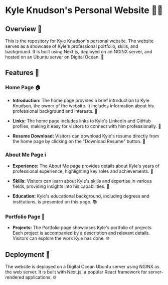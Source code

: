 # Kyle Knudson's Personal Website 👨‍💻

## Overview 🌟

This is the repository for Kyle Knudson's personal website. The website serves as a showcase of Kyle's professional portfolio, skills, and background. It is built using Next.js, deployed on an NGINX server, and hosted on an Ubuntu server on Digital Ocean. 🚀

## Features 🎉

### Home Page 🏠

-   **Introduction:** The home page provides a brief introduction to Kyle Knudson, the owner of the website. It includes information about his professional background and interests. 👋

-   **Links:** The home page includes links to Kyle's LinkedIn and GitHub profiles, making it easy for visitors to connect with him professionally. 🔗

-   **Resume Download:** Visitors can download Kyle's resume directly from the home page by clicking on the "Download Resume" button. 📄

### About Me Page ℹ️

-   **Experience:** The About Me page provides details about Kyle's years of professional experience, highlighting key roles and achievements. 🚀

-   **Skills:** Visitors can learn about Kyle's skills and expertise in various fields, providing insights into his capabilities. 💪

-   **Education:** Kyle's educational background, including degrees and institutions, is presented on this page. 📚

### Portfolio Page 📂

-   **Projects:** The Portfolio page showcases Kyle's portfolio of projects. Each project is accompanied by a description and relevant details. Visitors can explore the work Kyle has done. 🌐

## Deployment 🚀

The website is deployed on a Digital Ocean Ubuntu server using NGINX as the web server. It is built with Next.js, a popular React framework for server-rendered applications. 🌐

